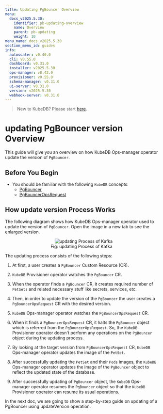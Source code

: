 ```yaml
---
title: Updating PgBouncer Overview
menu:
  docs_v2025.5.30:
    identifier: pb-updating-overview
    name: Overview
    parent: pb-updating
    weight: 10
menu_name: docs_v2025.5.30
section_menu_id: guides
info:
  autoscaler: v0.40.0
  cli: v0.55.0
  dashboard: v0.31.0
  installer: v2025.5.30
  ops-manager: v0.42.0
  provisioner: v0.55.0
  schema-manager: v0.31.0
  ui-server: v0.31.0
  version: v2025.5.30
  webhook-server: v0.31.0
---
```


> New to KubeDB? Please start [here](/docs/v2025.5.30/README).

# updating PgBouncer version Overview

This guide will give you an overview on how KubeDB Ops-manager operator update the version of `PgBouncer`.

## Before You Begin

- You should be familiar with the following `KubeDB` concepts:
  - [PgBouncer](/docs/v2025.5.30/guides/pgbouncer/concepts/pgbouncer)
  - [PgBouncerOpsRequest](/docs/v2025.5.30/guides/pgbouncer/concepts/opsrequest)

## How update version Process Works

The following diagram shows how KubeDB Ops-manager operator used to update the version of `PgBouncer`. Open the image in a new tab to see the enlarged version.

<figure align="center">
  <img alt="updating Process of Kafka" src="/docs/v2025.5.30/images/day-2-operation/pgbouncer/update-version.svg">
<figcaption align="center">Fig: updating Process of Kafka</figcaption>
</figure>

The updating process consists of the following steps:

1. At first, a user creates a `PgBouncer` Custom Resource (CR).

2. `KubeDB` Provisioner  operator watches the `PgBouncer` CR.

3. When the operator finds a `PgBouncer` CR, it creates required number of `PetSets` and related necessary stuff like secrets, services, etc.

4. Then, in order to update the version of the `PgBouncer` the user creates a `PgBouncerOpsRequest` CR with the desired version.

5. `KubeDB` Ops-manager operator watches the `PgBouncerOpsRequest` CR.

6. When it finds a `PgBouncerOpsRequest` CR, it halts the `PgBouncer` object which is referred from the `PgBouncerOpsRequest`. So, the `KubeDB` Provisioner  operator doesn't perform any operations on the `PgBouncer` object during the updating process.  

7. By looking at the target version from `PgBouncerOpsRequest` CR, `KubeDB` Ops-manager operator updates the image of the `PetSet`.

8. After successfully updating the `PetSet` and their `Pods` images, the `KubeDB` Ops-manager operator updates the image of the `PgBouncer` object to reflect the updated state of the database.

9. After successfully updating of `PgBouncer` object, the `KubeDB` Ops-manager operator resumes the `PgBouncer` object so that the `KubeDB` Provisioner  operator can resume its usual operations.

In the next doc, we are going to show a step-by-step guide on updating of a PgBouncer using updateVersion operation.